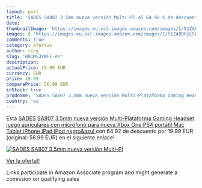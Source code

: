 ```yaml
---
layout: post
title: 'SADES SA807 3.5mm nueva versión Multi-Pl al 64.92 % de descuento'
date: 
thumbnailImage: 'https://images-eu.ssl-images-amazon.com/images/I/51ZABDHjLSL._SL200_.jpg'
images: [ 'https://images-eu.ssl-images-amazon.com/images/I/51ZABDHjLSL._SL200_.jpg' ]
comments: true
category: ofertas
author: ring
slug: 'B01MS3VWFI-es'
description:
actualPrice: 19.99 EUR
currency: EUR
price: 19.99
comparePrice: 56.99 EUR
inStock: true
prodname: 'SADES SA807 3.5mm nueva versión Multi-Plataforma Gaming Headset juego auriculares con micrófono para nueva Xbox One PS4 portátil Mac Tablet iPhone iPad iPod  negro&azul '
country: 'es'
---
```


Está [SADES SA807 3.5mm nueva versión Multi-Plataforma Gaming Headset juego auriculares con micrófono para nueva Xbox One PS4 portátil Mac Tablet iPhone iPad iPod  negro&azul ](https://www.amazon.es/dp/B01MS3VWFI/?tag=tolees-21) con 64.92 de descuento por 19.99 EUR (original: 56.99 EUR) en el siguiente enlace!

[![SADES SA807 3.5mm nueva versión Multi-Pl](https://images-eu.ssl-images-amazon.com/images/I/51ZABDHjLSL._SL200_.jpg)](https://www.amazon.es/dp/B01MS3VWFI/?tag=tolees-21)

[Ver la oferta!!](https://www.amazon.es/dp/B01MS3VWFI/?tag=tolees-21)

Links participate in Amazon Associate program and might generate a comission on qualifying sales


